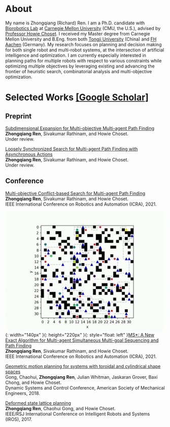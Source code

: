 
About
======
My name is Zhongqiang (Richard) Ren.
I am a Ph.D. candidate with [Biorobotics Lab](http://biorobotics.ri.cmu.edu/index.php) at [Carnegie Mellon University](https://www.cmu.edu/) (CMU, the U.S.), advised by [Professor Howie Choset](https://www.ri.cmu.edu/ri-faculty/howie-choset/).
I received my Master degree from Carnegie Mellon University and B.Eng. from both [Tongji University](https://www.tongji.edu.cn/) (China) and [FH Aachen](https://www.fh-aachen.de/en/) (Germany). 
My research focuses on planning and decision making for both single robot and multi-robot systems, at the intersection of artificial intelligence and optimization.
I am currently especially interested in planning paths for multiple robots with respect to various constraints while optimizing multiple objectives by leveraging existing and advancing the frontier of heuristic search, combinatorial analysis and multi-objective optimization.

Selected Works [[Google Scholar]](https://scholar.google.com/citations?user=kKKvRXsAAAAJ&hl=en&oi=sra)
======

Preprint
------

[Subdimensional Expansion for Multi-objective Multi-agent Path Finding](https://arxiv.org/pdf/2102.01353.pdf)\
**Zhongqiang Ren**, Sivakumar Rathinam, and Howie Choset.\
Under review.

[Loosely Synchronized Search for Multi-agent Path Finding with Asynchronous Actions](https://arxiv.org/pdf/2103.04516.pdf)\
**Zhongqiang Ren**, Sivakumar Rathinam, and Howie Choset.\
Under review.


Conference
------

[Multi-objective Conflict-based Search for Multi-agent Path Finding](https://arxiv.org/pdf/2101.03805.pdf)\
**Zhongqiang Ren**, Sivakumar Rathinam, and Howie Choset.\
IEEE International Conference on Robotics and Automation (ICRA), 2021.

![](/images/fig_MSstar.gif){: width="140px" }{: height="220px" }{: style="float: left" }[MS*: A New Exact Algorithm for Multi-agent Simultaneous Multi-goal Sequencing and Path Finding](https://arxiv.org/pdf/2103.09979)\
**Zhongqiang Ren**, Sivakumar Rathinam, and Howie Choset.\
IEEE International Conference on Robotics and Automation (ICRA), 2021.

[Geometric motion planning for systems with toroidal and cylindrical shape spaces](https://d1wqtxts1xzle7.cloudfront.net/57737478/DSCC2018-9144.pdf?1541912930=&response-content-disposition=inline%3B+filename%3DGeometric_Motion_Planning_For_Systems_Wi.pdf&Expires=1616924915&Signature=KuFlGSqfnphvOLhbK0Y33d4GZMikmQDXVFK1LDSjJ49hjrZof1sG8xlSdN-gVRQXcFqH9RSK4QV~7ly7Gp5OP9L5NiIqtJpL9XC80kV7gpl8-kGycqKsuy7T5viCGfuKTFeCUDu88YEaI60Ko9wKl8xgKXzHJDHc~L2SOCZfQic0iIw6Jr3Pp5e60X9C8Y2UvqlY8CnLrgOUc~TkN8w8t3kqUl~90KBEtKRvhiPJTk68D7dxPkf5ywee4a8wEDqmGezq34jkf1S4WyooKVlRxZ5LFbTGdVB75oVKgl1sqKi52LjsRanxeAHDqj~XsCGN4867qfEFV-uRnabb~iuN3g__&Key-Pair-Id=APKAJLOHF5GGSLRBV4ZA)\
Gong, Chaohui, **Zhongqiang Ren**, Julian Whitman, Jaskaran Grover, Baxi Chong, and Howie Choset.\
Dynamic Systems and Control Conference, American Society of Mechanical Engineers, 2018.

[Deformed state lattice planning](https://www.researchgate.net/profile/Zhongqiang-Ren/publication/321821716_Deformed_state_lattice_planning/links/5e9fdca6a6fdcc20bb360c44/Deformed-state-lattice-planning.pdf)\
**Zhongqiang Ren**, Chaohui Gong, and Howie Choset.\
IEEE/RSJ International Conference on Intelligent Robots and Systems (IROS), 2017.
